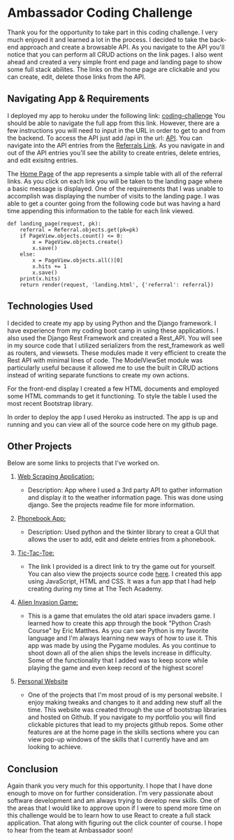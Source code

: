 # Ambassador Coding Challenge

Thank you for the opportunity to take part in this coding challenge. I very much enjoyed it and learned a lot in the process. I decided to take the back-end approach and create a browsable API. As you navigate to the API you'll notice that you can perform all CRUD actions on the link pages. I also went ahead and created a very simple front end page and landing page to show some full stack abilites. The links on the home page are clickable and you can create, edit, delete those links from the API. 

## Navigating App & Requirements

I deployed my app to heroku under the following link: [coding-challenge](https://mysterious-taiga-47695.herokuapp.com/)
You should be able to navigate the full app from this link. However, there are a few instructions you will need to input in the URL in order to get to and from the backend. To access the API just add /api in the url: [API](https://mysterious-taiga-47695.herokuapp.com/api/). You can navigate into the API entries from the [Referrals Link](https://mysterious-taiga-47695.herokuapp.com/api/referrals/). As you navigate in and out of the API entries you'll see the ability to create entries, delete entries, and edit exisitng entries.

The [Home Page](https://mysterious-taiga-47695.herokuapp.com/) of the app represents a simple table with all of the referral links. As you click on each link you will be taken to the landing page where a basic message is displayed. One of the requirements that I was unable to accomplish was displaying the number of visits to the landing page. I was able to get a counter going from the following code but was having a hard time appending this information to the table for each link viewed.
```
def landing_page(request, pk):
    referral = Referral.objects.get(pk=pk)
    if PageView.objects.count() <= 0:
        x = PageView.objects.create()
        x.save()
    else:
        x = PageView.objects.all()[0]
        x.hits += 1
        x.save()
    print(x.hits)
    return render(request, 'landing.html', {'referral': referral})
```
## Technologies Used

I decided to create my app by using Python and the Django framework. I have experience from my coding boot camp in using these applications. I also used the Django Rest Framework and created a Rest_API. You will see in my source code that I utilized serializers from the rest_framework as well as routers, and viewsets. These modules made it very efficient to create the Rest API with minimal lines of code. The ModelViewSet module was particularly useful because it allowed me to use the built in CRUD actions instead of writing separate functions to create my own actions.  

For the front-end display I created a few HTML documents and employed some HTML commands to get it functioning. To style the table I used the most recent Bootstrap library. 

In order to deploy the app I used Heroku as instructed. The app is up and running and you can view all of the source code here on my github page. 

## Other Projects

Below are some links to projects that I've worked on. 

1. [Web Scraping Application:](https://github.com/mjtabor1/TTA-Python-Projects/tree/master/TravelScrape)
    - Description: App where I used a 3rd party API to gather information and display it to the weather information page. This was done using django. See the projects readme file for more information.
    
2. [Phonebook App:](https://github.com/mjtabor1/TTA-Python-Projects/tree/master/PhoneBookApp)
    - Description: Used python and the tkinter library to creat a GUI that allows the user to add, edit and delete entries from a phonebook.
    
3. [Tic-Tac-Toe:](https://mjtabor1.github.io/demos/TicTacToe/TicTacToe.html)
    - The link I provided is a direct link to try the game out for yourself. You can also view the projects source code [here](https://github.com/mjtabor1/TTA-Large-JavaScript-Projects/tree/master/TicTacToe). I created this app using JavaScript, HTML and CSS. It was a fun app that I had help creating during my time at The Tech Academy. 
    
4. [Alien Invasion Game:](https://github.com/mjtabor1/Personal-Python-Projects/tree/master/alien_invasionGame1)
    - This is a game that emulates the old atari space invaders game. I learned how to create this app through the book "Python Crash Course" by Eric Matthes. As you can see Python is my favorite language and I'm always learning new ways of how to use it. This app was made by using the Pygame modules. As you continue to shoot down all of the alien ships the levels increase in difficulty. Some of the functionality that I added was to keep score while playing the game and even keep record of the highest score!
    
5. [Personal Website](https://mjtabor1.github.io/index.html)
    - One of the projects that I'm most proud of is my personal website. I enjoy making tweaks and changes to it and adding new stuff all the time. This website was created through the use of bootstrap libraries and hosted on Github. If you navigate to my portfolio you will find clickable pictures that lead to my projects github repos. Some other features are at the home page in the skills sections where you can view pop-up windows of the skills that I currently have and am looking to achieve. 
    
## Conclusion
Again thank you very much for this opportunity. I hope that I have done enough to move on for further consideration. I'm very passionate about software development and am always trying to develop new skills. One of the areas that I would like to approve upon if I were to spend more time on this challenge would be to learn how to use React to create a full stack application. That along with figuring out the click counter of course. I hope to hear from the team at Ambassador soon!
